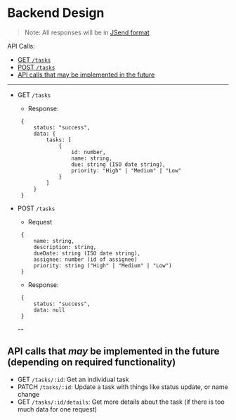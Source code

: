 # Backend Design

> Note: All responses will be in [JSend format](https://github.com/omniti-labs/jsend)

API Calls:

-  [GET `/tasks`](#get-tasks)
-  [POST `/tasks`](#post-tasks)
-  [API calls that may be implemented in the future](#future)

---

<a id="get-tasks"></a>

-  GET `/tasks`

   -  Response:

   ```
   	{
   		status: "success",
   		data: {
   			tasks: [
   				{
   					id: number,
   					name: string,
   					due: string (ISO date string),
   					priority: "High" | "Medium" | "Low"
   				}
   			]
   		}
   	}
   ```

<a id="post-tasks"></a>

-  POST `/tasks`

   -  Request

   ```
   	{
   		name: string,
   		description: string,
   		dueDate: string (ISO date string),
   		assignee: number (id of assignee)
   		priority: string ("High" | "Medium" | "Low")
   	}
   ```

   -  Response:

   ```
   	{
   		status: "success",
   		data: null
   	}
   ```

   --

<a id="future"></a>

## API calls that _may_ be implemented in the future (depending on required functionality)

-  GET `/tasks/:id`: Get an individual task
-  PATCH `/tasks/:id`: Update a task with things like status update, or name change
-  GET `/tasks/:id/details`: Get more details about the task (if there is too much data for one request)
